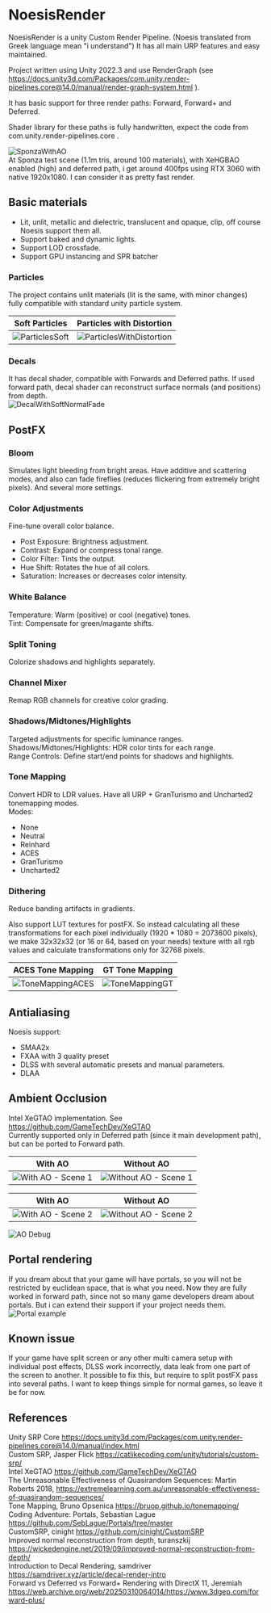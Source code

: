 # NoesisRender

NoesisRender is a unity Custom Render Pipeline. (Noesis translated from Greek language mean "i understand") It has all main URP features and easy maintained.  

Project written using Unity 2022.3 and use RenderGraph (see https://docs.unity3d.com/Packages/com.unity.render-pipelines.core@14.0/manual/render-graph-system.html ).  

It has basic support for three render paths: Forward, Forward+ and Deferred.  

Shader library for these paths is fully handwritten, expect the code from com.unity.render-pipelines.core .  

![SponzaWithAO](ImagesDemo/SponzaWithAO.png)  
At Sponza test scene (1.1m tris, around 100 materials), with XeHGBAO enabled (high) and deferred path, i get around 400fps using RTX 3060 with native 1920x1080. I can consider it as pretty fast render.  

## Basic materials

- Lit, unlit, metallic and dielectric, translucent and opaque, clip, off course Noesis support them all.
- Support baked and dynamic lights.
- Support LOD crossfade.
- Support GPU instancing and SPR batcher

### Particles

The project contains unlit materials (lit is the same, with minor changes) fully compatible with standard unity particle system. 

| Soft Particles                                 | Particles with Distortion                                          |
| ---------------------------------------------- | ------------------------------------------------------------------ |
| ![ParticlesSoft](ImagesDemo/ParticlesSoft.png) | ![ParticlesWithDistortion](ImagesDemo/ParticlesWithDistortion.png) |

### Decals

It has decal shader, compatible with Forwards and Deferred paths. If used forward path, decal shader can reconstruct surface normals (and positions) from depth.  
![DecalWithSoftNormalFade](ImagesDemo/DecalWithSoftNormalFade.png)  

## PostFX

### Bloom

Simulates light bleeding from bright areas. Have additive and scattering modes, and also can fade fireflies (reduces flickering from extremely bright pixels). And several more settings.  

### Color Adjustments

Fine-tune overall color balance.  

- Post Exposure: Brightness adjustment.  
- Contrast: Expand or compress tonal range.  
- Color Filter: Tints the output.  
- Hue Shift: Rotates the hue of all colors.  
- Saturation: Increases or decreases color intensity.  

### White Balance

Temperature: Warm (positive) or cool (negative) tones.  
Tint: Compensate for green/magante shifts.  

### Split Toning

Colorize shadows and highlights separately.  

### Channel Mixer

Remap RGB channels for creative color grading.  

### Shadows/Midtones/Highlights

Targeted adjustments for specific luminance ranges.  
Shadows/Midtones/Highlights: HDR color tints for each range.  
Range Controls: Define start/end points for shadows and highlights.  

### Tone Mapping

Convert HDR to LDR values. Have all URP + GranTurismo and Uncharted2 tonemapping modes.  
Modes:  

- None  
- Neutral  
- Reinhard  
- ACES  
- GranTurismo  
- Uncharted2  

### Dithering

Reduce banding artifacts in gradients.  

Also support LUT textures for postFX. So instead calculating all these transformations for each pixel individually (1920 * 1080 = 2073600 pixels), we make 32x32x32 (or 16 or 64, based on your needs) texture with all rgb values and calculate transformations only for 32768 pixels.  

| ACES Tone Mapping                                  | GT Tone Mapping                                |
| -------------------------------------------------- | ---------------------------------------------- |
| ![ToneMappingACES](ImagesDemo/ToneMappingACES.png) | ![ToneMappingGT](ImagesDemo/ToneMappingGT.png) |

## Antialiasing

Noesis support:  

- SMAA2x  
- FXAA with 3 quality preset  
- DLSS with several automatic presets and manual parameters.  
- DLAA  

## Ambient Occlusion

Intel XeGTAO implementation. See https://github.com/GameTechDev/XeGTAO  
Currently supported only in Deferred path (since it main development path), but can be ported to Forward path.  

| With AO                                            | Without AO                                               |
| -------------------------------------------------- | -------------------------------------------------------- |
| ![With AO - Scene 1](ImagesDemo/SponzaWithAO1.png) | ![Without AO - Scene 1](ImagesDemo/SponzaWothoutAO1.png) |

| With AO                                            | Without AO                                               |
| -------------------------------------------------- | -------------------------------------------------------- |
| ![With AO - Scene 2](ImagesDemo/SponzaWithAO2.png) | ![Without AO - Scene 2](ImagesDemo/SponzaWithoutAO2.png) |

![AO Debug](ImagesDemo/AO.png) 

## Portal rendering

If you dream about that your game will have portals, so you will not be restricted by euclidean space, that is what you need. Now they are fully worked in forward path, since not so many game developers dream about portals. But i can extend their support if your project needs them.  
![Portal example](ImagesDemo/PortalExample.png)  

## Known issue

If your game have split screen or any other multi camera setup with individual post effects, DLSS work incorrectly, data leak from one part of the screen to another. It possible to fix this, but require to split postFX pass into several paths. I want to keep things simple for normal games, so leave it be for now.  

## References

Unity SRP Core https://docs.unity3d.com/Packages/com.unity.render-pipelines.core@14.0/manual/index.html  
Custom SRP, Jasper Flick https://catlikecoding.com/unity/tutorials/custom-srp/  
Intel XeGTAO https://github.com/GameTechDev/XeGTAO  
The Unreasonable Effectiveness of Quasirandom Sequences: Martin Roberts 2018, https://extremelearning.com.au/unreasonable-effectiveness-of-quasirandom-sequences/  
Tone Mapping, Bruno Opsenica https://bruop.github.io/tonemapping/  
Coding Adventure: Portals, Sebastian Lague https://github.com/SebLague/Portals/tree/master  
CustomSRP, cinight https://github.com/cinight/CustomSRP  
Improved normal reconstruction from depth, turanszkij https://wickedengine.net/2019/09/improved-normal-reconstruction-from-depth/  
Introduction to Decal Rendering, samdriver https://samdriver.xyz/article/decal-render-intro  
Forward vs Deferred vs Forward+ Rendering with DirectX 11, Jeremiah https://web.archive.org/web/20250310064014/https://www.3dgep.com/forward-plus/  
